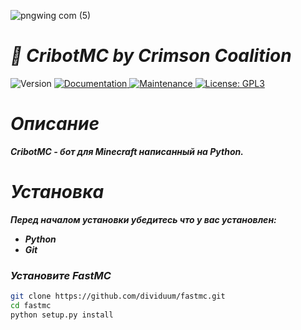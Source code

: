 ![pngwing com (5)](https://user-images.githubusercontent.com/85753549/181843191-6a656b2c-3df9-4d24-bccf-4369a6458141.png)

# ***🤖 CribotMC by Crimson Coalition***

<p>
  <img alt="Version" src="https://img.shields.io/badge/version-1.1-blue.svg?cacheSeconds=2592000" />
  <a href="https://github.com/kefranabg/readme-md-generator#readme" target="_blank">
    <img alt="Documentation" src="https://img.shields.io/badge/documentation-yes-brightgreen.svg" />
  </a>
  <a href="https://github.com/kefranabg/readme-md-generator/graphs/commit-activity" target="_blank">
    <img alt="Maintenance" src="https://img.shields.io/badge/Maintained%3F-yes-green.svg" />
  </a>
  <a href="https://github.com/kefranabg/readme-md-generator/blob/master/LICENSE" target="_blank">
    <img alt="License: GPL3" src="https://img.shields.io/github/license/CrimsonCoalition/CribotMC" />
  </a>
</p>

# ***Описание***
***CribotMC - бот для Minecraft написанный на Python.***

# ***Установка***
***Перед началом установки убедитесь что у вас установлен:***

- ***Python***
- ***Git***

### ***Установите FastMC***
```bash
git clone https://github.com/dividuum/fastmc.git
cd fastmc
python setup.py install
```


